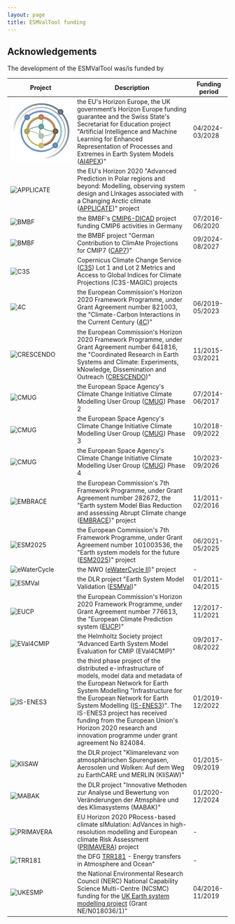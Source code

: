 ```yaml
---
layout: page
title: ESMValTool funding
---
```


## Acknowledgements

The development of the ESMValTool was/is funded by

| Project | Description | Funding period |
| ------- | ----------- | -------------- |
| ![AI4PEX](/assets/img/AI4PEX_logo.png) | the EU's Horizon Europe, the UK government’s Horizon Europe funding guarantee and  the Swiss State's Secretariat for Education project "Artificial Intelligence and Machine Learning for Enhanced Representation of Processes and Extremes in Earth System Models ([AI4PEX](https://ai4pex.org/))" | 04/2024-03/2028 |
| ![APPLICATE](/assets/img/APPLICATE_logo_square.png) | the EU's Horizon 2020 "Advanced Prediction in Polar regions and beyond: Modelling, observing system design and LInkages associated with a Changing Arctic climate ([APPLICATE](https://applicate-h2020.eu/))" project | -
| ![BMBF](/assets/img/BMBF_Logo_square.png) | the BMBF's [CMIP6-DICAD](https://c6de.dkrz.de/de-dicad.html) project funding CMIP6 activities in Germany | 07/2016-06/2020 |
| ![BMBF](/assets/img/BMBF_Logo_square.png) | the BMBF project "German Contribution to ClimAte Projections for CMIP7 ([CAP7](https://www.fona.de/de/massnahmen/foerdermassnahmen/CAP7.php))" | 09/2024-08/2027 |
| ![C3S](/assets/img/climatechange_square.png) | Copernicus Climate Change Service ([C3S](https://climate.copernicus.eu/)) Lot 1 and Lot 2 Metrics and Access to Global Indices for Climate Projections (C3S-MAGIC) projects |
| ![4C](/assets/img/4C_logo_square.png) | the European Commission's Horizon 2020 Framework Programme, under Grant Agreement number 821003, the "Climate-Carbon Interactions in the Current Century ([4C](https://4c-carbon.eu/))" | 06/2019-05/2023 |
| ![CRESCENDO](/assets/img/CRESCENDO_logo_square.png) | the European Commission's Horizon 2020 Framework Programme, under Grant Agreement number 641816, the "Coordinated Research in Earth Systems and Climate: Experiments, kNowledge, Dissemination and Outreach ([CRESCENDO](https://ukesm.ac.uk/crescendo/))" | 11/2015-03/2021 |
| ![CMUG](/assets/img/cmug.jpg) | the European Space Agency's Climate Change Initiative Climate Modelling User Group ([CMUG](https://climate.esa.int/en/projects/cmug/)) Phase 2 | 07/2014-06/2017 |
| ![CMUG](/assets/img/cmug.jpg) | the European Space Agency's Climate Change Initiative Climate Modelling User Group ([CMUG](https://climate.esa.int/en/projects/cmug/)) Phase 3 | 10/2018-09/2022 |
| ![CMUG](/assets/img/cmug.jpg) | the European Space Agency's Climate Change Initiative Climate Modelling User Group ([CMUG](https://climate.esa.int/en/projects/cmug/)) Phase 4 | 10/2023-09/2026 |
| ![EMBRACE](/assets/img/embrace_square.jpg) | the European Commission's 7th Framework Programme, under Grant Agreement number 282672, the "Earth system Model Bias Reduction and assessing Abrupt Climate change ([EMBRACE](https://cordis.europa.eu/project/id/282672/))" project | 11/2011-02/2016 |
| ![ESM2025](/assets/img/esm2025.jpg) | the European Commission's 7th Framework Programme, under Grant Agreement number 101003536, the "Earth system models for the future ([ESM2025](https://cordis.europa.eu/project/id/101003536/))" project | 06/2021-05/2025 |
| ![eWaterCycle](/assets/img/eWaterCycle_logo_square.png) | the NWO ([eWaterCycle II](https://www.ewatercycle.org/))" project | - |
| ![ESMVal](/assets/img/dlr_square.jpg) | the DLR project "Earth System Model Validation ([ESMVal](http://www.pa.op.dlr.de/ESMVal/))" | 01/2011-04/2015 |
| ![EUCP](/assets/img/EUCP_logo.png) | the European Commission's Horizon 2020 Framework Programme, under Grant Agreement number 776613, the "European Climate Prediction system ([EUCP](https://www.eucp-project.eu/))" | 12/2017-11/2021 |
| ![EVal4CMIP](/assets/img/HGF_Logo_square.png) | the Helmholtz Society project “Advanced Earth System Model Evaluation for CMIP (EVal4CMIP)" | 09/2017-08/2022 |
| ![IS-ENES3](/assets/img/is-enes_square.png) | the third phase project of the distributed e-infrastructure of models, model data and metadata of the European Network for Earth System Modelling "Infrastructure for the European Network for Earth System Modelling ([IS-ENES3](https://is.enes.org/))". The IS-ENES3 project has received funding from the European Union's Horizon 2020 research and innovation programme under grant agreement No 824084. | 01/2019-12/2022 |
| ![KliSAW](/assets/img/dlr_square.jpg) | the DLR project "Klimarelevanz von atmosphärischen Spurengasen, Aerosolen und Wolken: Auf dem Weg zu EarthCARE und MERLIN (KliSAW)" | 01/2015-09/2019 |
| ![MABAK](/assets/img/dlr_square.jpg) | the DLR project "Innovative Methoden zur Analyse und Bewertung von Veränderungen der Atmsphäre und des Klimasystems (MABAK)" | 01/2020-12/2024 |
| ![PRIMAVERA](/assets/img/PRIMAVERA_logo_square.png) | EU Horizon 2020 PRocess-based climate sIMulation: AdVances in high-resolution modelling and European climate Risk Assessment ([PRIMAVERA](https://www.primavera-h2020.eu/)) project | - |
| ![TRR181](/assets/img/trr181_logo.png) | the DFG [TRR181](https://www.trr-energytransfers.de/) - Energy transfers in Atmosphere and Ocean" | - |
| ![UKESMP](/assets/img/UKRI-Logo_square.png) | the National Environmental Research Council (NERC) National Capability Science Multi-Centre (NCSMC) funding for the [UK Earth system modelling project](https://gtr.ukri.org/projects?ref=NE%2FN018036%2F1#/tabOverview) (Grant NE/N018036/1)" | 04/2016-11/2019 |
